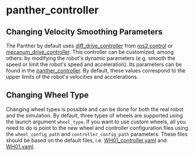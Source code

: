 # panther_controller

## Changing Velocity Smoothing Parameters

The Panther by default uses [diff_drive_controller](https://control.ros.org/master/doc/ros2_controllers/diff_drive_controller/doc/userdoc.html) from [ros2 control](https://control.ros.org/master/index.html) or [mecanum_drive_controller](https://github.com/husarion/husarion_controllers/tree/main/mecanum_drive_controller). This controller can be customized, among others: by modifying the robot's dynamic parameters (e.g. smooth the speed or limit the robot's speed and acceleration). Its parameters can be found in the [panther_controller](https://github.com/husarion/panther_ros/tree/ros2-devel/panther_controller/config). By default, these values correspond to the upper limits of the robot's velocities and accelerations.

## Changing Wheel Type

Changing wheel types is possible and can be done for both the real robot and the simulation. By default, three types of wheels are supported using the launch argument `wheel_type`. If you want to use custom wheels, all you need to do is point to the new wheel and controller configuration files using the `wheel_config_path` and `controller_config_path` parameters. These files should be based on the default files, i.e. [WH01_controller.yaml](./config/WH01_controller.yaml) and [WH01.yaml](../panther_description/config/WH01.yaml).
